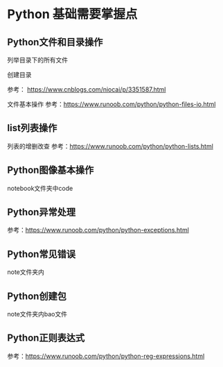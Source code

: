 # Python 基础需要掌握点

## Python文件和目录操作

列举目录下的所有文件

创建目录

参考： https://www.cnblogs.com/niocai/p/3351587.html

文件基本操作
参考：https://www.runoob.com/python/python-files-io.html

## list列表操作

列表的增删改查
参考：https://www.runoob.com/python/python-lists.html

## Python图像基本操作
notebook文件夹中code

## Python异常处理
参考：https://www.runoob.com/python/python-exceptions.html

## Python常见错误
note文件夹内

## Python创建包
note文件夹内bao文件

## Python正则表达式
参考：https://www.runoob.com/python/python-reg-expressions.html
